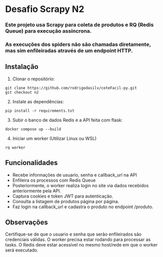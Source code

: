 # Desafio Scrapy N2


### Este projeto usa Scrapy para coleta de produtos e RQ (Redis Queue) para execução assíncrona.
### As execuções dos spiders não são chamadas diretamente, mas sim enfileiradas através de um endpoint HTTP.


## Instalação

1. Clonar o repositório:
```
git clone https://github.com/rodrigodasilv/coteFacil-py.git
git checkout n2
```
2. Instale as dependências:
```
pip install -r requirements.txt
```
3. Subir o banco de dados Redis e a API feita com flask:
```
docker compose up --build
```
4. Iniciar um worker (Utilizar Linux ou WSL)
```
rq worker
```

## Funcionalidades

- Recebe informações de usuario, senha e callback_url na API
- Enfileira os processos com Redis Queue 
- Posteriormente, o worker realiza login no site via dados recebidos anteriormente pela API.
- Captura cookies e token JWT para autenticação.
- Consulta a listagem de produtos página por página.
- Faz login na callback_url e cadastra o produto no endpoint /produto.

## Observações

Certifique-se de que o usuario e senha que serão enfileirados são credenciais válidas.
O worker precisa estar rodando para processar as tasks.
O Redis deve estar acessível no mesmo host/rede em que o worker será executado.
